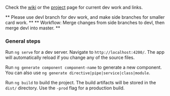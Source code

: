

Check the [wiki](https://github.com/jpruee/badness-ng2-site/wiki) or the [project](https://github.com/jpruee/badness-ng2-site/projects/1) page for current dev work and links.

** Please use devl branch for dev work, and make side branches for smaller card work. **
** Workflow: Merge changes from side branches to devl, then merge devl into master. **

### General steps ###

Run `ng serve` for a dev server. Navigate to `http://localhost:4200/`. The app will automatically reload if you change any of the source files.

Run `ng generate component component-name` to generate a new component. You can also use `ng generate directive|pipe|service|class|module`.

Run `ng build` to build the project. The build artifacts will be stored in the `dist/` directory. Use the `-prod` flag for a production build.
